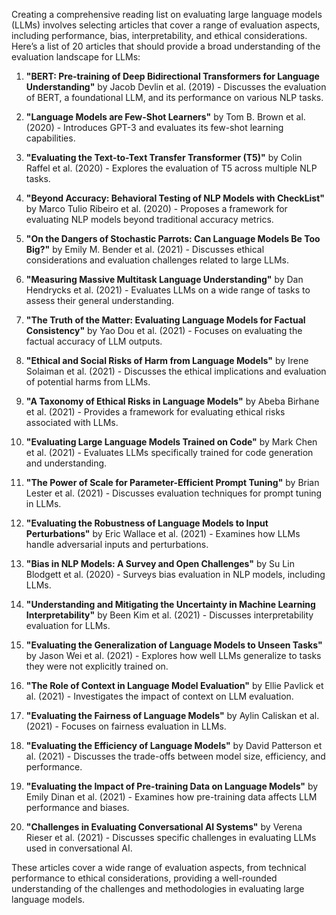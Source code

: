 Creating a comprehensive reading list on evaluating large language models (LLMs) involves selecting articles that cover a range of evaluation aspects, including performance, bias, interpretability, and ethical considerations. Here’s a list of 20 articles that should provide a broad understanding of the evaluation landscape for LLMs:

1. **"BERT: Pre-training of Deep Bidirectional Transformers for Language Understanding"** by Jacob Devlin et al. (2019) - Discusses the evaluation of BERT, a foundational LLM, and its performance on various NLP tasks.

2. **"Language Models are Few-Shot Learners"** by Tom B. Brown et al. (2020) - Introduces GPT-3 and evaluates its few-shot learning capabilities.

3. **"Evaluating the Text-to-Text Transfer Transformer (T5)"** by Colin Raffel et al. (2020) - Explores the evaluation of T5 across multiple NLP tasks.

4. **"Beyond Accuracy: Behavioral Testing of NLP Models with CheckList"** by Marco Tulio Ribeiro et al. (2020) - Proposes a framework for evaluating NLP models beyond traditional accuracy metrics.

5. **"On the Dangers of Stochastic Parrots: Can Language Models Be Too Big?"** by Emily M. Bender et al. (2021) - Discusses ethical considerations and evaluation challenges related to large LLMs.

6. **"Measuring Massive Multitask Language Understanding"** by Dan Hendrycks et al. (2021) - Evaluates LLMs on a wide range of tasks to assess their general understanding.

7. **"The Truth of the Matter: Evaluating Language Models for Factual Consistency"** by Yao Dou et al. (2021) - Focuses on evaluating the factual accuracy of LLM outputs.

8. **"Ethical and Social Risks of Harm from Language Models"** by Irene Solaiman et al. (2021) - Discusses the ethical implications and evaluation of potential harms from LLMs.

9. **"A Taxonomy of Ethical Risks in Language Models"** by Abeba Birhane et al. (2021) - Provides a framework for evaluating ethical risks associated with LLMs.

10. **"Evaluating Large Language Models Trained on Code"** by Mark Chen et al. (2021) - Evaluates LLMs specifically trained for code generation and understanding.

11. **"The Power of Scale for Parameter-Efficient Prompt Tuning"** by Brian Lester et al. (2021) - Discusses evaluation techniques for prompt tuning in LLMs.

12. **"Evaluating the Robustness of Language Models to Input Perturbations"** by Eric Wallace et al. (2021) - Examines how LLMs handle adversarial inputs and perturbations.

13. **"Bias in NLP Models: A Survey and Open Challenges"** by Su Lin Blodgett et al. (2020) - Surveys bias evaluation in NLP models, including LLMs.

14. **"Understanding and Mitigating the Uncertainty in Machine Learning Interpretability"** by Been Kim et al. (2021) - Discusses interpretability evaluation for LLMs.

15. **"Evaluating the Generalization of Language Models to Unseen Tasks"** by Jason Wei et al. (2021) - Explores how well LLMs generalize to tasks they were not explicitly trained on.

16. **"The Role of Context in Language Model Evaluation"** by Ellie Pavlick et al. (2021) - Investigates the impact of context on LLM evaluation.

17. **"Evaluating the Fairness of Language Models"** by Aylin Caliskan et al. (2021) - Focuses on fairness evaluation in LLMs.

18. **"Evaluating the Efficiency of Language Models"** by David Patterson et al. (2021) - Discusses the trade-offs between model size, efficiency, and performance.

19. **"Evaluating the Impact of Pre-training Data on Language Models"** by Emily Dinan et al. (2021) - Examines how pre-training data affects LLM performance and biases.

20. **"Challenges in Evaluating Conversational AI Systems"** by Verena Rieser et al. (2021) - Discusses specific challenges in evaluating LLMs used in conversational AI.

These articles cover a wide range of evaluation aspects, from technical performance to ethical considerations, providing a well-rounded understanding of the challenges and methodologies in evaluating large language models.